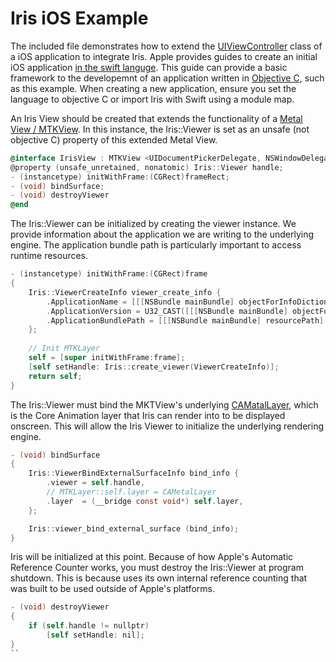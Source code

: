 # Iris iOS Example

The included file demonstrates how to extend the [UIViewController](https://developer.apple.com/documentation/uikit/uiviewcontroller) class of a iOS application to integrate Iris. Apple provides guides to create an initial iOS application [in the swift languge](https://developer.apple.com/ios/planning/). This guide can provide a basic framework to the developemnt of an application written in [Objective C](https://developer.apple.com/library/archive/documentation/Cocoa/Conceptual/ProgrammingWithObjectiveC/Introduction/Introduction.html#//apple_ref/doc/uid/TP40011210), such as this example. When creating a new application, ensure you set the language to objective C or import Iris with Swift using a module map. 

An Iris View should be created that extends the functionality of a [Metal View / MTKView](https://developer.apple.com/documentation/metalkit/mtkview). In this instance, the Iris::Viewer is set as an unsafe (not objective C) property of this extended Metal View.
```ObjectiveC
@interface IrisView : MTKView <UIDocumentPickerDelegate, NSWindowDelegate>
@property (unsafe_unretained, nonatomic) Iris::Viewer handle;
- (instancetype) initWithFrame:(CGRect)frameRect;
- (void) bindSurface;
- (void) destroyViewer
@end
```
The Iris::Viewer can be initialized by creating the viewer instance. We provide information about the application we are writing to the underlying engine. The application bundle path is particularly important to access runtime resources. 
```ObjectiveC
- (instancetype) initWithFrame:(CGRect)frame
{
    Iris::ViewerCreateInfo viewer_create_info {
        .ApplicationName = [[[NSBundle mainBundle] objectForInfoDictionaryKey:@"CFBundleName"] UTF8String],
        .ApplicationVersion = U32_CAST([[[NSBundle mainBundle] objectForInfoDictionaryKey:@"CFBundleVersion"] integerValue]),
        .ApplicationBundlePath = [[[NSBundle mainBundle] resourcePath] UTF8String],
    };
    
	// Init MTKLayer
    self = [super initWithFrame:frame];
    [self setHandle: Iris::create_viewer(ViewerCreateInfo)];
    return self;
}
```

The Iris::Viewer must bind the MKTView's underlying [CAMatalLayer](https://developer.apple.com/documentation/quartzcore/cametallayer), which is the Core Animation layer that Iris can render into to be displayed onscreen. This will allow the Iris Viewer to initialize the underlying rendering engine.
```ObjectiveC
- (void) bindSurface
{
    Iris::ViewerBindExternalSurfaceInfo bind_info {
        .viewer = self.handle,
		// MTKLayer::self.layer = CAMetalLayer
        .layer  = (__bridge const void*) self.layer,
    };

    Iris::viewer_bind_external_surface (bind_info);
}
```

Iris will be initialized at this point. Because of how Apple's Automatic Reference Counter works, you must destroy the Iris::Viewer at program shutdown. This is because uses its own internal reference counting that was built to be used outside of Apple's platforms.
```ObjectiveC
- (void) destroyViewer
{
    if (self.handle != nullptr)
        [self setHandle: nil];
}
``